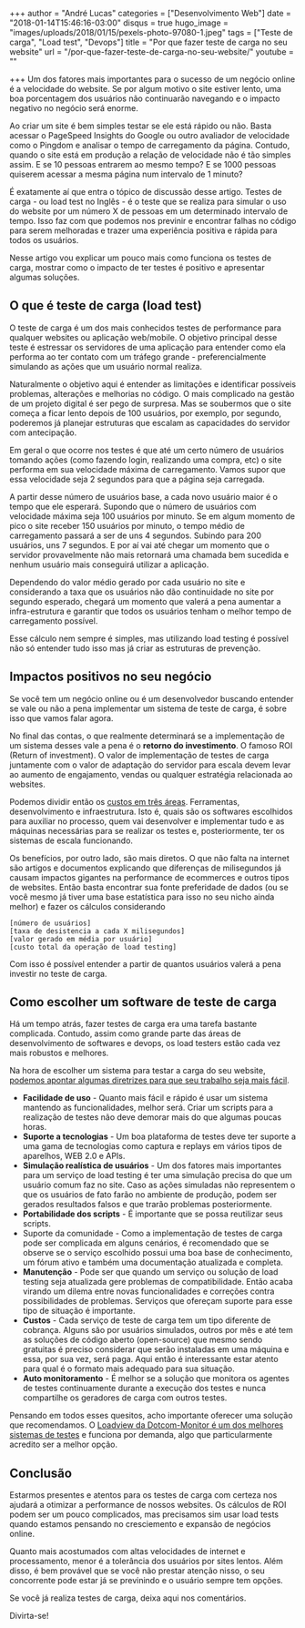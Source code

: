 +++
author = "André Lucas"
categories = ["Desenvolvimento Web"]
date = "2018-01-14T15:46:16-03:00"
disqus = true
hugo_image = "images/uploads/2018/01/15/pexels-photo-97080-1.jpeg"
tags = ["Teste de carga", "Load test", "Devops"]
title = "Por que fazer teste de carga no seu website"
url = "/por-que-fazer-teste-de-carga-no-seu-website/"
youtube = ""

+++
Um dos fatores mais importantes para o sucesso de um negócio online é a velocidade do website. Se por algum motivo o site estiver lento, uma boa porcentagem dos usuários não continuarão navegando e o impacto negativo no negócio será enorme.

Ao criar um site é bem simples testar se ele está rápido ou não. Basta acessar o PageSpeed Insights do Google ou outro avaliador de velocidade como o Pingdom e analisar o tempo de carregamento da página. Contudo, quando o site está em produção a relação de velocidade não é tão simples assim. E se 10 pessoas entrarem ao mesmo tempo? E se 1000 pessoas quiserem acessar a mesma página num intervalo de 1 minuto?

É exatamente aí que entra o tópico de discussão desse artigo. Testes de carga - ou load test no Inglês - é o teste que se realiza para simular o uso do website por um número X de pessoas em um determinado intervalo de tempo. Isso faz com que podemos nos previnir e encontrar falhas no código para serem melhoradas e trazer uma experiência positiva e rápida para todos os usuários.

Nesse artigo vou explicar um pouco mais como funciona os testes de carga, mostrar como o impacto de ter testes é positivo e apresentar algumas soluções.

## O que é teste de carga (load test)

O teste de carga é um dos mais conhecidos testes de performance para qualquer websites ou aplicação web/mobile. O objetivo principal desse teste é estressar os servidores de uma aplicação para entender como ela performa ao ter contato com um tráfego grande - preferencialmente simulando as ações que um usuário normal realiza.

Naturalmente o objetivo aqui é entender as limitações e identificar possíveis problemas, alterações e melhorias no código. O mais complicado na gestão de um projeto digital é ser pego de surpresa. Mas se soubermos que o site começa a ficar lento depois de 100 usuários, por exemplo, por segundo, poderemos já planejar estruturas que escalam as capacidades do servidor com antecipação.

Em geral o que ocorre nos testes é que até um certo número de usuários tomando ações (como fazendo login, realizando uma compra, etc) o site performa em sua velocidade máxima de carregamento. Vamos supor que essa velocidade seja 2 segundos para que a página seja carregada.

A partir desse número de usuários base, a cada novo usuário maior é o tempo que ele esperará. Supondo que o número de usuários com velocidade máxima seja 100 usuários por minuto. Se em algum momento de pico o site receber 150 usuários por minuto, o tempo médio de carregamento passará a ser de uns 4 segundos. Subindo para 200 usuários, uns 7 segundos. E por aí vai até chegar um momento que o servidor provavelmente não mais retornará uma chamada bem sucedida e nenhum usuário mais conseguirá utilizar a aplicação.

Dependendo do valor médio gerado por cada usuário no site e considerando a taxa que os usuários não dão continuidade no site por segundo esperado, chegará um momento que valerá a pena aumentar a infra-estrutura e garantir que todos os usuários tenham o melhor tempo de carregamento possível.

Esse cálculo nem sempre é simples, mas utilizando load testing é possível não só entender tudo isso mas já criar as estruturas de prevenção.

## Impactos positivos no seu negócio

Se você tem um negócio online ou é um desenvolvedor buscando entender se vale ou não a pena implementar um sistema de teste de carga, é sobre isso que vamos falar agora.

No final das contas, o que realmente determinará se a implementação de um sistema desses vale a pena é o **retorno do investimento**. O famoso ROI (Return of investment). O valor de implementação de testes de carga juntamente com o valor de adaptação do servidor para escala devem levar ao aumento de engajamento, vendas ou qualquer estratégia relacionada ao websites.

Podemos dividir então os [custos em três áreas](https://www.loadview-testing.com/learn/importance-roi-load-testing/). Ferramentas, desenvolvimento e infraestrutura. Isto é, quais são os softwares escolhidos para auxiliar no processo, quem vai desenvolver e implementar tudo e as máquinas necessárias para se realizar os testes e, posteriormente, ter os sistemas de escala funcionando.

Os benefícios, por outro lado, são mais diretos. O que não falta na internet são artigos e documentos explicando que diferenças de milisegundos já causam impactos gigantes na performance de ecommerces e outros tipos de websites. Então basta encontrar sua fonte preferidade de dados (ou se você mesmo já tiver uma base estatística para isso no seu nicho ainda melhor) e fazer os cálculos considerando

    [número de usuários]
    [taxa de desistencia a cada X milisegundos]
    [valor gerado em média por usuário]
    [custo total da operação de load testing]

Com isso é possível entender a partir de quantos usuários valerá a pena investir no teste de carga.

## Como escolher um software de teste de carga

Há um tempo atrás, fazer testes de carga era uma tarefa bastante complicada. Contudo, assim como grande parte das áreas de desenvolvimento de softwares e devops, os load testers estão cada vez mais robustos e melhores.

Na hora de escolher um sistema para testar a carga do seu website, [podemos apontar algumas diretrizes para que seu trabalho seja mais fácil](https://www.loadview-testing.com/learn/choosing-a-load-testing-platform/).

* **Facilidade de uso** - Quanto mais fácil e rápido é usar um sistema mantendo as funcionalidades, melhor será. Criar um scripts para a realização de testes não deve demorar mais do que algumas poucas horas.
* **Suporte a tecnologias** - Um boa plataforma de testes deve ter suporte a uma gama de tecnologias como captura e replays em vários tipos de aparelhos, WEB 2.0 e APIs.
* **Simulação realística de usuários** - Um dos fatores mais importantes para um serviço de load testing é ter uma simulação precisa do que um usuário comum faz no site. Caso as ações simuladas não representem o que os usuários de fato farão no ambiente de produção, podem ser gerados resultados falsos e que trarão problemas posteriormente.
* **Portabilidade dos scripts** - É importante que se possa reutilizar seus scripts.
* Suporte da comunidade - Como a implementação de testes de carga pode ser complicada em alguns cenários, é recomendado que se observe se o serviço escolhido possui uma boa base de conhecimento, um fórum ativo e também uma documentação atualizada e completa.
* **Manutenção** - Pode ser que quando um serviço ou solução de load testing seja atualizada gere problemas de compatibilidade. Então acaba virando um dilema entre novas funcionalidades e correções contra possibilidades de problemas. Serviços que ofereçam suporte para esse tipo de situação é importante.
* **Custos** - Cada serviço de teste de carga tem um tipo diferente de cobrança. Alguns são por usuários simulados, outros por mês e até tem as soluções de código aberto (open-source) que mesmo sendo gratuitas é preciso considerar que serão instaladas em uma máquina e essa, por sua vez, será paga. Aqui então é interessante estar atento para qual é o formato mais adequado para sua situação.
* **Auto monitoramento** - É melhor se a solução que monitora os agentes de testes continuamente durante a execução dos testes e nunca compartilhe os geradores de carga com outros testes.

Pensando em todos esses quesitos, acho importante oferecer uma solução que recomendamos. O [Loadview da Dotcom-Monitor é um dos melhores sistemas de testes](https://www.loadview-testing.com/) e funciona por demanda, algo que particularmente acredito ser a melhor opção.

## Conclusão

Estarmos presentes e atentos para os testes de carga com certeza nos ajudará a otimizar a performance de nossos websites. Os cálculos de ROI podem ser um pouco complicados, mas precisamos sim usar load tests quando estamos pensando no cresciemento e expansão de negócios online.

Quanto mais acostumados com altas velocidades de internet e processamento, menor é a tolerância dos usuários por sites lentos. Além disso, é bem provável que se você não prestar atenção nisso, o seu concorrente pode estar já se previnindo e o usuário sempre tem opções.

Se você já realiza testes de carga, deixa aqui nos comentários.

Divirta-se!